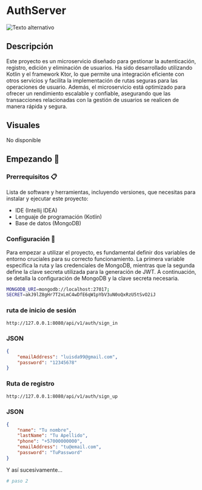 # AuthServer

![Texto alternativo](https://miro.medium.com/v2/resize:fit:1400/1*it0DDCcRAJwHvXhcTFFvGQ.png)

## Descripción

Este proyecto es un microservicio diseñado para gestionar la autenticación, registro, edición y eliminación de usuarios. Ha sido desarrollado utilizando Kotlin y el framework Ktor, lo que permite una integración eficiente con otros servicios y facilita la implementación de rutas seguras para las operaciones de usuario. Además, el microservicio está optimizado para ofrecer un rendimiento escalable y confiable, asegurando que las transacciones relacionadas con la gestión de usuarios se realicen de manera rápida y segura.

## Visuales

No disponible

## Empezando 🚀


### Prerrequisitos 📋

Lista de software y herramientas, incluyendo versiones, que necesitas para instalar y ejecutar este proyecto:

- IDE (Intellij IDEA)
- Lenguaje de programación (Kotlin)
- Base de datos (MongoDB)

### Configuración 🔧

Para empezar a utilizar el proyecto, es fundamental definir dos variables de entorno cruciales para su correcto funcionamiento. La primera variable especifica la ruta y las credenciales de MongoDB, mientras que la segunda define la clave secreta utilizada para la generación de JWT. A continuación, se detalla la configuración de MongoDB y la clave secreta necesaria.

```bash
MONGODB_URI=mongodb://localhost:27017;
SECRET=akJ9lZ8gHr7T2xLmC4wDfE6qW1pYbV3uN0oQxRzU5tSvO2iJ
```

### ruta de inicio de sesión
```bash
http://127.0.0.1:8080/api/v1/auth/sign_in
```
### JSON
```json
{
    "emailAddress": "luisda99@gmail.com",
    "password": "12345678"
}
```

### Ruta de registro
```bash
http://127.0.0.1:8080/api/v1/auth/sign_up
```
### JSON
```json
{
    "name": "Tu nombre",
    "lastName": "Tu Apellido",
    "phone": "+57000000000",
    "emailAddress": "tu@email.com",
    "password": "TuPassword"
}
```

Y así sucesivamente...

```bash
# paso 2
```
